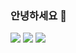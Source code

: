 ### 안녕하세요 👋
<a href="https://www.notion.so/c0b1dac242e9433d9af31b2efbb0a30e?pvs=4"><img src="https://img.shields.io/badge/notion-3776AB?style=flat-square&logo=notion&logoColor=white"/></a>
<a href="https://www.notion.so/c0b1dac242e9433d9af31b2efbb0a30e?pvs=4"><img src="https://img.shields.io/badge/notion-3776AB?style=flat-square&logo=notion&logoColor=white"/></a>
<a href="https://www.notion.so/c0b1dac242e9433d9af31b2efbb0a30e?pvs=4"><img src="https://img.shields.io/badge/notion-3776AB?style=flat-square&logo=notion&logoColor=white"/></a>

